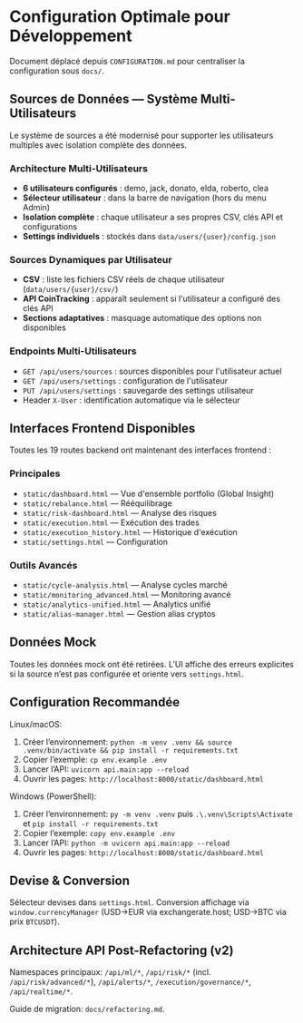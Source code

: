 # Configuration Optimale pour Développement

Document déplacé depuis `CONFIGURATION.md` pour centraliser la configuration sous `docs/`.

## Sources de Données — Système Multi-Utilisateurs

Le système de sources a été modernisé pour supporter les utilisateurs multiples avec isolation complète des données.

### Architecture Multi-Utilisateurs
- **6 utilisateurs configurés** : demo, jack, donato, elda, roberto, clea
- **Sélecteur utilisateur** : dans la barre de navigation (hors du menu Admin)
- **Isolation complète** : chaque utilisateur a ses propres CSV, clés API et configurations
- **Settings individuels** : stockés dans `data/users/{user}/config.json`

### Sources Dynamiques par Utilisateur
- **CSV** : liste les fichiers CSV réels de chaque utilisateur (`data/users/{user}/csv/`)
- **API CoinTracking** : apparaît seulement si l'utilisateur a configuré des clés API
- **Sections adaptatives** : masquage automatique des options non disponibles

### Endpoints Multi-Utilisateurs
- `GET /api/users/sources` : sources disponibles pour l'utilisateur actuel
- `GET /api/users/settings` : configuration de l'utilisateur
- `PUT /api/users/settings` : sauvegarde des settings utilisateur
- Header `X-User` : identification automatique via le sélecteur

## Interfaces Frontend Disponibles

Toutes les 19 routes backend ont maintenant des interfaces frontend :

### Principales
- `static/dashboard.html` — Vue d'ensemble portfolio (Global Insight)
- `static/rebalance.html` — Rééquilibrage
- `static/risk-dashboard.html` — Analyse des risques
- `static/execution.html` — Exécution des trades
- `static/execution_history.html` — Historique d'exécution
- `static/settings.html` — Configuration

### Outils Avancés
- `static/cycle-analysis.html` — Analyse cycles marché
- `static/monitoring_advanced.html` — Monitoring avancé
- `static/analytics-unified.html` — Analytics unifié
- `static/alias-manager.html` — Gestion alias cryptos

## Données Mock

Toutes les données mock ont été retirées. L’UI affiche des erreurs explicites si la source n’est pas configurée et oriente vers `settings.html`.

## Configuration Recommandée

Linux/macOS:
1. Créer l’environnement: `python -m venv .venv && source .venv/bin/activate && pip install -r requirements.txt`
2. Copier l’exemple: `cp env.example .env`
3. Lancer l’API: `uvicorn api.main:app --reload`
4. Ouvrir les pages: `http://localhost:8000/static/dashboard.html`

Windows (PowerShell):
1. Créer l’environnement: `py -m venv .venv` puis `.\.venv\Scripts\Activate` et `pip install -r requirements.txt`
2. Copier l’exemple: `copy env.example .env`
3. Lancer l’API: `python -m uvicorn api.main:app --reload`
4. Ouvrir les pages: `http://localhost:8000/static/dashboard.html`

## Devise & Conversion

Sélecteur devises dans `settings.html`. Conversion affichage via `window.currencyManager` (USD→EUR via exchangerate.host; USD→BTC via prix `BTCUSDT`).

## Architecture API Post-Refactoring (v2)

Namespaces principaux: `/api/ml/*`, `/api/risk/*` (incl. `/api/risk/advanced/*`), `/api/alerts/*`, `/execution/governance/*`, `/api/realtime/*`.

Guide de migration: `docs/refactoring.md`.

